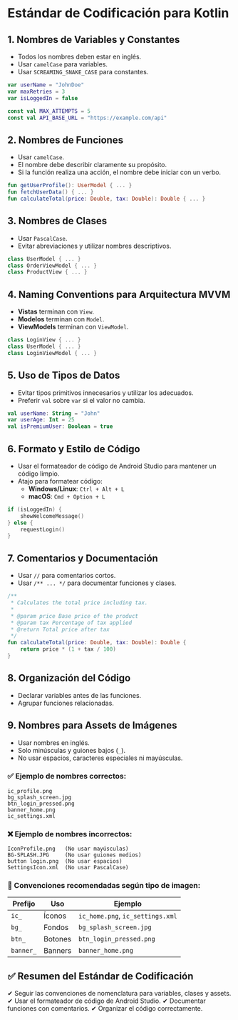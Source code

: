 # Estándar de Codificación para Kotlin

## 1. Nombres de Variables y Constantes

- Todos los nombres deben estar en inglés.
- Usar `camelCase` para variables.
- Usar `SCREAMING_SNAKE_CASE` para constantes.

```kotlin
var userName = "JohnDoe"
var maxRetries = 3
var isLoggedIn = false

const val MAX_ATTEMPTS = 5
const val API_BASE_URL = "https://example.com/api"
```

## 2. Nombres de Funciones

- Usar `camelCase`.
- El nombre debe describir claramente su propósito.
- Si la función realiza una acción, el nombre debe iniciar con un verbo.

```kotlin
fun getUserProfile(): UserModel { ... }
fun fetchUserData() { ... }
fun calculateTotal(price: Double, tax: Double): Double { ... }
```

## 3. Nombres de Clases

- Usar `PascalCase`.
- Evitar abreviaciones y utilizar nombres descriptivos.

```kotlin
class UserModel { ... }
class OrderViewModel { ... }
class ProductView { ... }
```

## 4. Naming Conventions para Arquitectura MVVM

- **Vistas** terminan con `View`.
- **Modelos** terminan con `Model`.
- **ViewModels** terminan con `ViewModel`.

```kotlin
class LoginView { ... }
class UserModel { ... }
class LoginViewModel { ... }
```

## 5. Uso de Tipos de Datos

- Evitar tipos primitivos innecesarios y utilizar los adecuados.
- Preferir `val` sobre `var` si el valor no cambia.

```kotlin
val userName: String = "John"
var userAge: Int = 25
val isPremiumUser: Boolean = true
```

## 6. Formato y Estilo de Código

- Usar el formateador de código de Android Studio para mantener un código limpio.
- Atajo para formatear código:
  - **Windows/Linux**: `Ctrl + Alt + L`
  - **macOS**: `Cmd + Option + L`

```kotlin
if (isLoggedIn) {
    showWelcomeMessage()
} else {
    requestLogin()
}
```

## 7. Comentarios y Documentación

- Usar `//` para comentarios cortos.
- Usar `/** ... */` para documentar funciones y clases.

```kotlin
/**
 * Calculates the total price including tax.
 *
 * @param price Base price of the product
 * @param tax Percentage of tax applied
 * @return Total price after tax
 */
fun calculateTotal(price: Double, tax: Double): Double {
    return price * (1 + tax / 100)
}
```

## 8. Organización del Código

- Declarar variables antes de las funciones.
- Agrupar funciones relacionadas.

## 9. Nombres para Assets de Imágenes

- Usar nombres en inglés.
- Solo minúsculas y guiones bajos (`_`).
- No usar espacios, caracteres especiales ni mayúsculas.

### ✅ Ejemplo de nombres correctos:

```
ic_profile.png
bg_splash_screen.jpg
btn_login_pressed.png
banner_home.png
ic_settings.xml
```

### ❌ Ejemplo de nombres incorrectos:

```
IconProfile.png   (No usar mayúsculas)
BG-SPLASH.JPG     (No usar guiones medios)
button login.png  (No usar espacios)
SettingsIcon.xml  (No usar PascalCase)
```

### 📌 Convenciones recomendadas según tipo de imagen:

| Prefijo | Uso     | Ejemplo                 |
|---------|--------|-------------------------|
| `ic_`   | Íconos | `ic_home.png`, `ic_settings.xml` |
| `bg_`   | Fondos | `bg_splash_screen.jpg` |
| `btn_`  | Botones | `btn_login_pressed.png` |
| `banner_` | Banners | `banner_home.png` |

## ✅ Resumen del Estándar de Codificación

✔ Seguir las convenciones de nomenclatura para variables, clases y assets.
✔ Usar el formateador de código de Android Studio.
✔ Documentar funciones con comentarios.
✔ Organizar el código correctamente.

